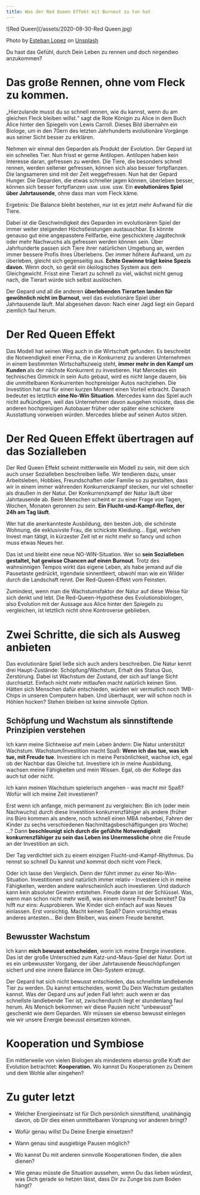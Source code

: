 ```yaml
---
title: Was der Red Queen Effekt mit Burnout zu tun hat
---
```


![Red Queen](/assets/2020-08-30-Red Queen.jpg)

<span>Photo by <a href="https://unsplash.com/@exxteban?utm_source=unsplash&amp;utm_medium=referral&amp;utm_content=creditCopyText">Esteban Lopez</a> on <a href="https://unsplash.com/s/photos/playing-card?utm_source=unsplash&amp;utm_medium=referral&amp;utm_content=creditCopyText">Unsplash</a></span>

Du hast das Gefühl, durch Dein Leben zu rennen und doch nirgendwo anzukommen? 

# Das große Rennen, ohne vom Fleck zu kommen.
„Hierzulande musst du so schnell rennen, wie du kannst, wenn du am gleichen Fleck bleiben willst.“ sagt die Rote Königin zu Alice in dem Buch Alice hinter den Spiegeln von Lewis Carroll. Dieses Bild übernahm ein Biologe, um in den 70ern des letzten Jahrhunderts evolutionäre Vorgänge aus seiner Sicht besser zu erklären. 

Nehmen wir einmal den Geparden als Produkt der Evolution. Der Gepard ist ein schnelles Tier. Nun frisst er gerne Antilopen. Antilopen haben kein Interesse daran, gefressen zu werden. Die Tiere, die besonders schnell rennen, werden seltener gefressen, können sich also besser fortpflanzen. Die langsameren sind mit der Zeit weggefressen. Nun hat der Gepard Hunger. Die Geparden, die etwas schneller jagen können, überleben besser, können sich besser fortpflanzen usw. usw. usw. Ein **evolutionäres Spiel über Jahrtausende**, ohne dass man vom Fleck käme.

Ergebnis: Die Balance bleibt bestehen, nur ist es jetzt mehr Aufwand für die Tiere. 

Dabei ist die Geschwindigkeit des Geparden im evolutionären Spiel der immer weiter steigenden Höchstleistungen austauschbar. Es könnte genauso gut eine angepasstere Fellfarbe, eine geschicktere Jagdtechnik oder mehr Nachwuchs als gefressen werden können sein. Über Jahrhunderte passen sich Tiere ihrer natürlichen Umgebung an, werden immer bessere Profis ihres Überlebens. Der immer höhere Aufwand, um zu überleben, gleicht sich gegenseitig aus. **Echte Gewinne trägt keine Spezis davon.** Wenn doch, so gerät ein ökologisches System aus dem Gleichgewicht. Frisst eine Tierart zu schnell zu viel, wächst nicht genug nach, die Tierart würde sich selbst auslöschen. 

Der Gepard und all die anderen **überlebenden Tierarten landen für gewöhnlich nicht im Burnout**, weil das evolutionäre Spiel über Jahrtausende läuft. Mal abgesehen davon: Nach einer Jagd liegt ein Gepard ziemlich faul herum. 

# Der Red Queen Effekt
Das Modell hat seinen Weg auch in die Wirtschaft gefunden. Es beschreibt die Notwendigkeit einer Firma, die in Konkurrenz zu anderen Unternehmen in einem bestimmten Wirtschaftszweig steht, **immer mehr in den Kampf um Kunden** als der nächste Konkurrent zu investieren. Hat Mercedes ein technisches Gimmick in sein Auto gebaut, wird es nicht lange dauern, bis die unmittelbaren Konkurrenten hochpreisiger Autos nachziehen. Die Investition hat nur für einen kurzen Moment einen Vorteil erbracht. Danach bedeutet es letztlich **eine No-Win Situation**. Mercedes kann das Spiel auch nicht aufkündigen, weil das Unternehmen davon ausgehen müsste, dass die anderen hochpreisigen Autobauer früher oder später eine schickere Ausstattung vorweisen würden. Mercedes bliebe auf seinen Autos sitzen. 

# Der Red Queen Effekt übertragen auf das Sozialleben
Der Red Queen Effekt scheint mittlerweile ein Modell zu sein, mit dem sich auch unser Sozialleben beschreiben ließe. Wir tendieren dazu, unser Arbeitsleben, Hobbies, Freundschaften oder Familie so zu gestalten, dass wir in einem immer währenden Konkurrenzkampf stecken, nur viel schneller als draußen in der Natur. Der Konkurrenzkampf der Natur läuft über Jahrtausende ab. Beim Menschen scheint er zu einer Frage von Tagen, Wochen, Monaten geronnen zu sein. **Ein Flucht-und-Kampf-Reflex, der 24h am Tag läuft**. 

Wer hat die anerkannteste Ausbildung, den besten Job, die schönste Wohnung, die exklusivste Frau, die schickste Kleidung… Egal, welchen Invest man tätigt, in kürzester Zeit ist er nicht mehr so fancy und schon muss etwas Neues her. 

Das ist und bleibt eine neue NO-WIN-Situation. Wer so **sein Sozialleben gestaltet, hat gewisse Chancen auf einen Burnout**. Trotz des wahnsinnigen Tempos wirkt das eigene Leben, als habe jemand auf die Pausetaste gedrückt, irgendwie sinnentleert, obwohl man wie ein Wilder durch die Landschaft rennt. Der Red-Queen-Effekt vom Feinsten. 

Zumindest, wenn man die Wachstumsfaktor der Natur auf diese Weise für sich denkt und lebt. Die Red-Queen-Hypothese des Evolutionsbiologen, also Evolution mit der Aussage aus Alice hinter den Spiegeln zu vergleichen, ist letztlich nicht ohne Kontroverse geblieben. 


# Zwei Schritte, die sich als Ausweg anbieten 
Das evolutionäre Spiel ließe sich auch anders beschreiben. Die Natur kennt drei Haupt-Zustände: Schöpfung/Wachstum, Erhalt des Status Quo, Zerstörung. Dabei ist Wachstum der Zustand, der sich auf lange Sicht durchsetzt. Einfach nicht mehr mitlaufen macht natürlich keinen Sinn. Hätten sich Menschen dafür entschieden, würden wir vermutlich noch 1MB-Chips in unseren Computern haben. Und überhaupt, wer will schon noch in Höhlen hocken? Stehen bleiben ist keine sinnvolle Option. 

## Schöpfung und Wachstum als sinnstiftende Prinzipien verstehen
Ich kann meine Sichtweise auf mein Leben ändern: Die Natur unterstützt Wachstum. Wachstum/Investition macht Spaß: **Wenn ich das tue, was ich tue, mit Freude tue**. Investiere ich in meine Persönlichkeit, wachse ich, egal ob der Nachbar das Gleiche tut. Investiere ich in meine Ausbildung, wachsen meine Fähigkeiten und mein Wissen. Egal, ob der Kollege das auch tut oder nicht. 

Ich kann meinen Wachstum spielerisch angehen - was macht mir Spaß? Wofür will ich meine Zeit investieren? 

Erst wenn ich anfange, mich permanent zu vergleichen: Bin ich (oder mein Nachwuchs) durch diese Investition konkurrenzfähiger als andere (früher ins Büro kommen als andere, noch schnell einen MBA nebenbei, Fahren der Kinder zu sechs verschiedenen Nachmittagsbeschäftigungen pro Woche) …? Dann **beschleunigt sich durch die gefühlte Notwendigkeit konkurrenzfähiger zu sein das Leben ins Unermessliche** ohne die Freude an der Investition an sich. 

Der Tag verdichtet sich zu einem einzigen Flucht-und-Kampf-Rhythmus. Du rennst so schnell Du kannst und kommst doch nicht vom Fleck. 

Oder ich lasse den Vergleich. Denn der führt immer zu einer No-Win-Situation. Investitionen sind natürlich immer relativ - Investiere ich in meine Fähigkeiten, werden andere wahrscheinlich auch investieren. Und dadurch kann kein absoluter Gewinn entstehen. Freude daran ist der Schlüssel. Was, wenn man schon nicht mehr weiß, was einem innere Freude bereitet? Da hilft nur eins: Ausprobieren. Wie Kinder sich einfach auf was Neues einlassen. Erst vorsichtig. Macht keinen Spaß? Dann vorsichtig etwas anderes antesten… Bei dem Bleiben, was einem Freude bereitet.

## Bewusster Wachstum
Ich kann **mich bewusst entscheiden**, worin ich meine Energie investiere. Das ist der große Unterschied zum Katz-und-Maus-Spiel der Natur. Dort ist es ein unbewusster Vorgang, der über Jahrtausende Neuschöpfungen sichert und eine innere Balance im Öko-System erzeugt. 

Der Gepard hat sich nicht bewusst entschieden, das schnellste landlebende Tier zu werden. Du kannst entscheiden, womit Du Dein Wachstum gestalten kannst. Was der Gepard uns auf jeden Fall lehrt: auch wenn er das schnellste landlebende Tier ist, zwischendurch liegt er stundenlang faul herum. Als Mensch bekommen wir diese Pausen nicht “unbewusst” geschenkt wie dem Geparden. Wir müssen sie ebenso bewusst einlegen wie wir unsere Energie bewusst einsetzen können. 

# Kooperation und Symbiose
Ein mittlerweile von vielen Biologen als mindestens ebenso große Kraft der Evolution betrachtet: **Kooperation.** Wo kannst Du Kooperationen zu Deinem und dem Wohle aller eingehen?

# Zu guter letzt
- Welcher Energieeinsatz ist für Dich persönlich sinnstiftend, unabhängig davon, ob Dir dies einen unmittelbaren Vorsprung vor anderen bringt?

- Wofür genau willst Du Deine Energie einsetzen?

- Wann genau sind ausgiebige Pausen möglich?

- Wo kannst Du mit anderen sinnvolle Kooperationen finden, die allen dienen?

- Wie genau müsste die Situation aussehen, wenn Du das lieben würdest, was Dich gerade so hetzen lässt, dass Dir zu Zunge bis zum Boden hängt?



